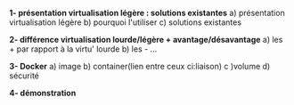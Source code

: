 **1- présentation virtualisation légère : solutions existantes**
	a) présentation virtualisation légère
	b) pourquoi l'utiliser 
	c) solutions existantes 

**2- différence virtualisation lourde/légère + avantage/désavantage**
	a) les + par rapport à la virtu' lourde
	b) les - ...

**3- Docker**
	a) image
	b) container(lien entre ceux ci:liaison)
	c )volume
	d) sécurité

**4- démonstration**